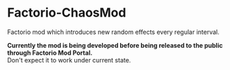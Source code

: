 # Factorio-ChaosMod
<p>
  Factorio mod which introduces new random effects every regular interval.
<p>
<p>
  <strong>Currently the mod is being developed before being released to the public through Factorio Mod Portal.</strong><br>
  Don't expect it to work under current state.
</p>
